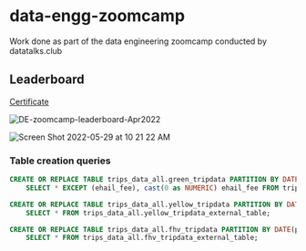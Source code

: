 # data-engg-zoomcamp
Work done as part of the data engineering zoomcamp conducted by datatalks.club

## Leaderboard
[Certificate](https://certificate.datatalks.club/dezoomcamp/2022/bed393da5e7da394409bca0aaee25f02bc886179.pdf)

![DE-zoomcamp-leaderboard-Apr2022](https://user-images.githubusercontent.com/787381/170883195-1570a58b-9740-4e50-9689-2884c34f7d0b.png)

![Screen Shot 2022-05-29 at 10 21 22 AM](https://user-images.githubusercontent.com/787381/170883243-aab85457-6bcb-497b-94ed-e9f051a66b35.png)



### Table creation queries
```sql
CREATE OR REPLACE TABLE trips_data_all.green_tripdata PARTITION BY DATE(lpep_pickup_datetime) AS 
    SELECT * EXCEPT (ehail_fee), cast(0 as NUMERIC) ehail_fee FROM trips_data_all.green_tripdata_external_table;

CREATE OR REPLACE TABLE trips_data_all.yellow_tripdata PARTITION BY DATE(tpep_pickup_datetime) AS 
    SELECT * FROM trips_data_all.yellow_tripdata_external_table;

CREATE OR REPLACE TABLE trips_data_all.fhv_tripdata PARTITION BY DATE(pickup_datetime) AS 
    SELECT * FROM trips_data_all.fhv_tripdata_external_table;

```
